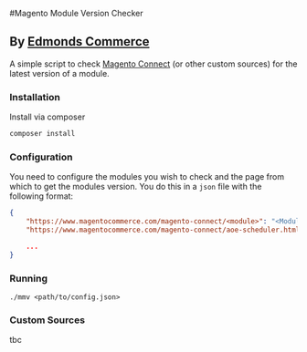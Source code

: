 #Magento Module Version Checker

## By [Edmonds Commerce](https://www.edmondscommerce.co.uk)

A simple script to check
[Magento Connect](https://www.magentocommerce.com/magento-connect/)
(or other custom sources) for the latest version of a module.

### Installation

Install via composer

```bash
composer install
```

### Configuration

You need to configure the modules you wish to check and the page from which
to get the modules version. You do this in a `json` file with the following
format:

```json
{
    "https://www.magentocommerce.com/magento-connect/<module>": "<Module_Name>",
    "https://www.magentocommerce.com/magento-connect/aoe-scheduler.html": "Aoe_Scheduler",

    ...
}
```

### Running

```
./mmv <path/to/config.json>
```

### Custom Sources

tbc